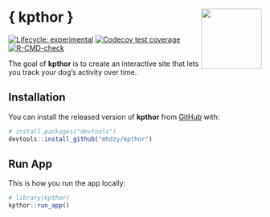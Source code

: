 
<!-- README.md is generated from README.Rmd. Please edit that file -->

# { kpthor } <img src="https://raw.githubusercontent.com/matthewhandzy/kpthor/main/inst/app/www/favicon.png" align="right" width="120"/>

<!-- badges: start -->

[![Lifecycle:
experimental](https://img.shields.io/badge/lifecycle-experimental-orange.svg)](https://lifecycle.r-lib.org/articles/stages.html#experimental)
[![Codecov test
coverage](https://codecov.io/gh/matthewhandzy/kp/branch/main/graph/badge.svg)](https://codecov.io/gh/matthewhandzy/kpthor?branch=main)
[![R-CMD-check](https://github.com/mhdzy/kpthor/workflows/R-CMD-check/badge.svg)](https://github.com/mhdzy/kpthor/actions)
<!-- badges: end -->

The goal of **kpthor** is to create an interactive site that lets you
track your dog’s activity over time.

## Installation

You can install the released version of **kpthor** from
[GitHub](https://github.com/) with:

``` r
# install.packages("devtools")
devtools::install_github("mhdzy/kpthor")
```

## Run App

This is how you run the app locally:

``` r
# library(kpthor)
kpthor::run_app()
```
